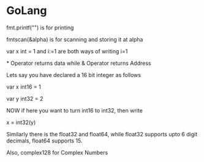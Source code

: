 # **GoLang** 
fmt.printf("") is for printing 



fmtscan(&alpha) is for scanning and storing it at alpha 



var x int = 1 and i:=1 are both ways of writing i=1 



\* Operator returns data while & Operator returns Address 



Lets say you have declared a 16 bit integer as follows 

var x int16 = 1 

var y int32 = 2 

NOW if here you want to turn int16 to int32, then write 

x = int32(y) 



Similarly there is the float32 and float64, while float32 supports upto 6 digit decimals, float64 supports 15. 

Also, complex128 for Complex Numbers 

